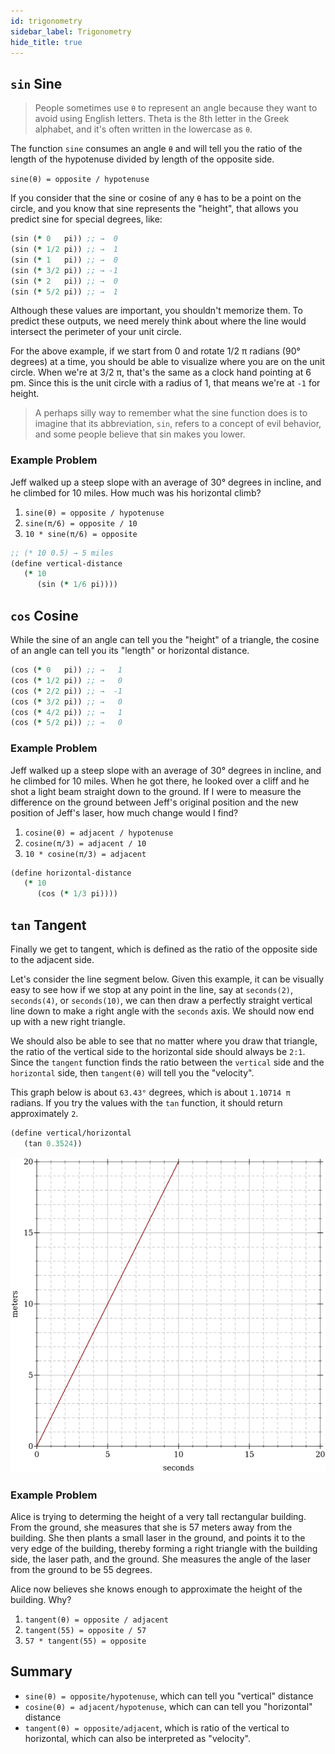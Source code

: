 ```yaml
---
id: trigonometry
sidebar_label: Trigonometry
hide_title: true
---
```


## `sin` Sine

> People sometimes use `θ` to represent an angle because they want to avoid
> using English letters. Theta is the 8th letter in the Greek alphabet, and it's
> often written in the lowercase as `θ`.

The function `sine` consumes an angle `θ` and will tell you the ratio of the
length of the hypotenuse divided by length of the opposite side.

`sine(θ) = opposite / hypotenuse`

If you consider that the sine or cosine of any `θ` has to be a point on the
circle, and you know that sine represents the "height", that allows you predict
sine for special degrees, like:

``` clojure
(sin (* 0   pi)) ;; →  0
(sin (* 1/2 pi)) ;; →  1
(sin (* 1   pi)) ;; →  0
(sin (* 3/2 pi)) ;; → -1
(sin (* 2   pi)) ;; →  0
(sin (* 5/2 pi)) ;; →  1
```

Although these values are important, you shouldn't memorize them. To predict 
these outputs, we need merely think about where the line would intersect the
perimeter of your unit circle.

For the above example, if we start from 0 and rotate 1/2 π radians (90° degrees) 
at a time, you should be able to visualize where you are on the unit circle.
When we're at 3/2 π, that's the same as a clock hand pointing at 6 pm. Since 
this is the unit circle with a radius of 1, that means we're at `-1` for height.

> A perhaps silly way to remember what the sine function does is to imagine that
> its abbreviation, `sin`, refers to a concept of evil behavior, and some people
> believe that sin makes you lower.

### Example Problem

Jeff walked up a steep slope with an average of 30° degrees in incline, and he
climbed for 10 miles. How much was his horizontal climb?

1. `sine(θ) = opposite / hypotenuse`
2. `sine(π/6) = opposite / 10`
3. `10 * sine(π/6) = opposite`

``` clojure
;; (* 10 0.5) → 5 miles
(define vertical-distance
   (* 10
      (sin (* 1/6 pi))))
```

## `cos` Cosine

While the sine of an angle can tell you the "height" of a triangle, the cosine
of an angle can tell you its "length" or horizontal distance.

``` clojure
(cos (* 0   pi)) ;; →   1
(cos (* 1/2 pi)) ;; →   0
(cos (* 2/2 pi)) ;; →  -1
(cos (* 3/2 pi)) ;; →   0
(cos (* 4/2 pi)) ;; →   1
(cos (* 5/2 pi)) ;; →   0
```

### Example Problem

Jeff walked up a steep slope with an average of 30° degrees in incline, and he
climbed for 10 miles. When he got there, he looked over a cliff and he shot a
light beam straight down to the ground. If I were to measure the difference on
the ground between Jeff's original position and the new position of Jeff's
laser, how much change would I find?

1. `cosine(θ) = adjacent / hypotenuse`
2. `cosine(π/3) = adjacent / 10`
3. `10 * cosine(π/3) = adjacent`

``` clojure
(define horizontal-distance
   (* 10
      (cos (* 1/3 pi))))
```

## `tan` Tangent

Finally we get to tangent, which is defined as the ratio of the opposite side
to the adjacent side.

Let's consider the line segment below. Given this example, it can be visually
easy to see how if we stop at any point in the line, say at `seconds(2)`,
`seconds(4)`, or `seconds(10)`, we can then draw a perfectly straight vertical
line down to make a right angle with the `seconds` axis. We should now end up
with a new right triangle.

We should also be able to see that no matter where you draw that triangle, the
ratio of the vertical side to the horizontal side should always be `2:1`. Since
the `tangent` function finds the ratio between the `vertical` side and the
`horizontal` side, then `tangent(θ)` will tell you the "velocity".

This graph below is about `63.43°` degrees, which is about `1.10714 π` radians.
If you try the values with the `tan` function, it should return approximately
`2`.

``` clojure
(define vertical/horizontal
   (tan 0.3524))
```

![triangle](/img/test-2.png)

### Example Problem

Alice is trying to determing the height of a very tall rectangular building.
From the ground, she measures that she is 57 meters away from the building. She
then plants a small laser in the ground, and points it to the very edge of the
building, thereby forming a right triangle with the building side, the laser
path, and the ground. She measures the angle of the laser from the ground to be
55 degrees.

Alice now believes she knows enough to approximate the height of the building.
Why?

1. `tangent(θ) = opposite / adjacent`
2. `tangent(55) = opposite / 57`
3. `57 * tangent(55) = opposite`

## Summary

* `sine(θ) = opposite/hypotenuse`, which can tell you "vertical" distance
* `cosine(θ) = adjacent/hypotenuse`, which can can tell you "horizontal" distance
* `tangent(θ) = opposite/adjacent`, which is ratio of the vertical to
  horizontal, which can also be interpreted as "velocity".
